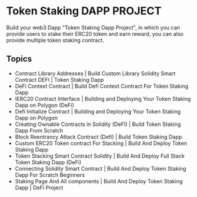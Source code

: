 # Token Staking DAPP PROJECT

Build your web3 Dapp "Token Staking Dapp Project", in which you can provide users to stake their ERC20 token and earn reward, you can also provide multiple token staking contract.

## Topics

- Contract Library Addresses | Build Custom Library Solidity Smart Contract DEFI | Token Staking Dapp
- DeFi Context Contract | Build Defi Context Contract For Token Staking Dapp
- IERC20 Contract Interface | Building and Deploying Your Token Staking Dapp on Polygon (DeFi)
- Defi Initialize Contract | Building and Deploying Your Token Staking Dapp on Polygon
- Creating Ownable Contracts in Solidity (DeFI) | Build Token Staking Dapp From Scratch
- Block Reentrancy Attack Contract (Defi) | Build Token Staking Dapp
- Custom ERC20 Token contract For Stacking | Build And Deploy Token Staking Dapp
- Token Stacking Smart Contract Solidity | Build And Deploy Full Stack Token Staking Dapp (DeFi)
- Connecting Solidity Smart Contract | Build And Deploy Token Staking Dapp For Scratch Beginners
- Staking Page And All components | Build And Deploy Token Staking Dapp | DeFi Project


